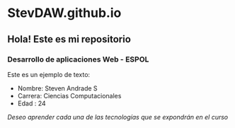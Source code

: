 # StevDAW.github.io


## Hola! Este es mi repositorio
### Desarrollo de aplicaciones Web - ESPOL
Este es un ejemplo de texto:

- Nombre: Steven Andrade S
- Carrera: Ciencias Computacionales
- Edad : 24



*Deseo aprender cada una de las tecnologías que se expondrán en el curso*
